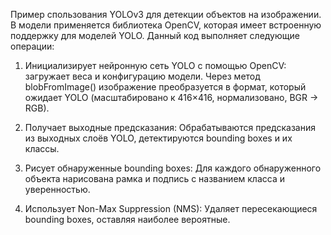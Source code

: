 Пример спользования YOLOv3 для детекции объектов на изображении. В модели применяется библиотека OpenCV, которая имеет встроенную поддержку для моделей YOLO.
Данный код выполняет следующие операции:
1) Инициализирует нейронную сеть YOLO с помощью OpenCV:
загружает веса и конфигурацию модели.
Через метод blobFromImage() изображение преобразуется в формат, который ожидает YOLO (масштабировано к 
416×416, нормализовано, BGR → RGB).

2) Получает выходные предсказания:
Обрабатываются предсказания из выходных слоёв YOLO, детектируются bounding boxes и их классы.

3) Рисует обнаруженные bounding boxes:
Для каждого обнаруженного объекта нарисована рамка и подпись с названием класса и уверенностью.

4) Использует Non-Max Suppression (NMS):
Удаляет пересекающиеся bounding boxes, оставляя наиболее вероятные.
